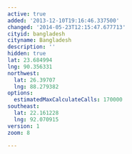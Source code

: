 ```yaml
---
active: true
added: '2013-12-10T19:16:46.337500'
changed: '2014-05-23T12:15:47.677713'
cityid: bangladesh
cityname: Bangladesh
description: ''
hidden: true
lat: 23.684994
lng: 90.356331
northwest:
  lat: 26.39707
  lng: 88.279382
options:
  estimatedMaxCalculateCalls: 170000
southeast:
  lat: 22.161228
  lng: 92.070915
version: 1
zoom: 8

---
```



